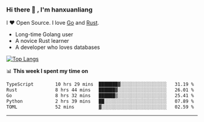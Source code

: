 ### Hi there 👋 , I'm hanxuanliang

<!--
**hanxuanliang/hanxuanliang** is a ✨ _special_ ✨ repository because its `README.md` (this file) appears on your GitHub profile.

Here are some ideas to get you started:

- 🔭 I’m currently working on ...
- 🌱 I’m currently learning ...
- 👯 I’m looking to collaborate on ...
- 🤔 I’m looking for help with ...
- 💬 Ask me about ...
- 📫 How to reach me: ...
- 😄 Pronouns: ...
- ⚡ Fun fact: ...
-->
I ❤ Open Source. I love [Go](https://golang.org) and [Rust](https://www.rust-lang.org/zh-CN/).

* Long-time Golang user
* A novice Rust learner
* A developer who loves databases

[![Top Langs](https://github-readme-stats.vercel.app/api?username=hanxuanliang&show_icons=true&count_private=true&line_height=40)](https://github.com/anuraghazra/github-readme-stats)

📊 **This week I spent my time on**
<!--START_SECTION:waka-->

```txt
TypeScript        10 hrs 29 mins  ███████▓░░░░░░░░░░░░░░░░░   31.19 %
Rust              8 hrs 44 mins   ██████▓░░░░░░░░░░░░░░░░░░   26.01 %
Go                8 hrs 32 mins   ██████▒░░░░░░░░░░░░░░░░░░   25.41 %
Python            2 hrs 39 mins   ██░░░░░░░░░░░░░░░░░░░░░░░   07.89 %
TOML              52 mins         ▓░░░░░░░░░░░░░░░░░░░░░░░░   02.59 %
```

<!--END_SECTION:waka-->

***
